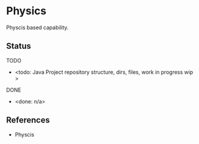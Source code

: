# Physics

Physcis based capability. 

## Status

TODO
* <todo: Java Project repository structure, dirs, files, work in progress wip >

DONE
* <done: n/a>

## References

* Physcis